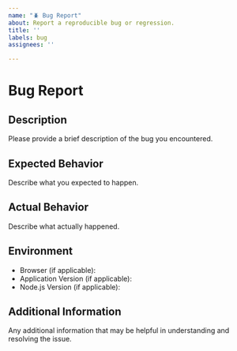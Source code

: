 ```yaml
---
name: "🪲 Bug Report"
about: Report a reproducible bug or regression.
title: ''
labels: bug
assignees: ''

---
```


# Bug Report

## Description
Please provide a brief description of the bug you encountered.

## Expected Behavior
Describe what you expected to happen.

## Actual Behavior
Describe what actually happened.

## Environment
- Browser (if applicable): <!-- Chrome/Firefox/Edge (Optional - Version of browser ) -->
- Application Version (if applicable): <!-- Version set in package.json -->
- Node.js Version (if applicable): <!-- Output of running `node -v` -->

## Additional Information
Any additional information that may be helpful in understanding and resolving the issue.

<!-- 👍 Thank you for reporting the bug. -->